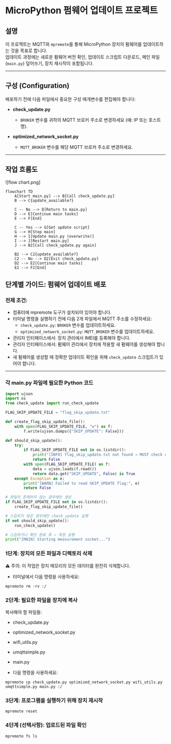 # MicroPython 펌웨어 업데이트 프로젝트

## 설명

이 프로젝트는 MQTT와 `mpremote`를 통해 MicroPython 장치의 펌웨어를 업데이트하는 것을 목표로 합니다.  
업데이트 과정에는 새로운 펌웨어 버전 확인, 업데이트 스크립트 다운로드, 메인 파일(`main.py`) 덮어쓰기, 장치 재시작이 포함됩니다.

---

## 구성 (Configuration)

배포하기 전에 다음 파일에서 중요한 구성 매개변수를 편집해야 합니다:

- **check_update.py**  
  - `BROKER` 변수를 귀하의 MQTT 브로커 주소로 변경하세요 (예: IP 또는 호스트명).

- **optimized_network_socket.py**  
  - `MQTT_BROKER` 변수를 해당 MQTT 브로커 주소로 변경하세요.

---

## 작업 흐름도
![flow chart.png]
```mermaid
flowchart TD
    A[Start main.py] --> B[Call check_update.py]
    B --> C{update_available?}
    
    C -- No --> D[Return to main.py]
    D --> E[Continue main tasks]
    E --> F[End]

    C -- Yes --> G[Get update script]
    G --> H[Stop main]
    H --> I[Update main.py (overwrite)]
    I --> J[Restart main.py]
    J --> B2[Call check_update.py again]

    B2 --> C2{update_available?}
    C2 -- No --> D2[Exit check_update.py]
    D2 --> E2[Continue main tasks]
    E2 --> F2[End]
```

## 단계별 가이드: 펌웨어 업데이트 배포

### 전제 조건:
- 컴퓨터에 mpremote 도구가 설치되어 있어야 합니다.
- 터미널 명령을 실행하기 전에 다음 2개 파일에서 MQTT 주소를 수정하세요:
    - `check_update.py`: `BROKER` 변수를 업데이트하세요.
    - `optimized_network_socket.py`: `MQTT_BROKER` 변수를 업데이트하세요.
- 관리자 인터페이스에서: 장치 관리에서 IMEI를 등록해야 합니다.
- 관리자 인터페이스에서: 펌웨어 관리에서 장치에 적용할 새 펌웨어를 생성해야 합니다.
- 새 펌웨어를 생성할 때 정확한 업데이트 확인을 위해 `check_update` 스크립트가 있어야 합니다.

---

### 각 main.py 파일에 필요한 Python 코드

```python
import ujson
import os
from check_update import run_check_update

FLAG_SKIP_UPDATE_FILE = "flag_skip_update.txt"

def create_flag_skip_update_file():
    with open(FLAG_SKIP_UPDATE_FILE, "w") as f:
        f.write(ujson.dumps({"SKIP_UPDATE": False}))

def should_skip_update():
    try:
        if FLAG_SKIP_UPDATE_FILE not in os.listdir():
            print("[INFO] flag_skip_update.txt not found → MUST check update")
            return False
        with open(FLAG_SKIP_UPDATE_FILE) as f:
            data = ujson.loads(f.read())
            return data.get("SKIP_UPDATE", False) is True
    except Exception as e:
        print("[WARN] Failed to read SKIP_UPDATE flag:", e)
        return False

# 파일이 존재하지 않는 경우에만 생성
if FLAG_SKIP_UPDATE_FILE not in os.listdir():
    create_flag_skip_update_file()

# 스킵되지 않은 경우에만 check_update 실행
if not should_skip_update():
    run_check_update()

# 스킵하거나 확인 완료 후 → 측정 실행
print("[MAIN] Starting measurement socket...")
```

### 1단계: 장치의 모든 파일과 디렉토리 삭제
⚠️ 주의: 이 작업은 장치 메모리의 모든 데이터를 완전히 삭제합니다.

- 터미널에서 다음 명령을 사용하세요:
```
mpremote rm -rv :/
```

### 2단계: 필요한 파일을 장치에 복사
복사해야 할 파일들:
- check_update.py
- optimized_network_socket.py
- wifi_utils.py
- umqttsimple.py
- main.py

- 다음 명령을 사용하세요:
```
mpremote cp check_update.py optimized_network_socket.py wifi_utils.py umqttsimple.py main.py :/
```

### 3단계: 프로그램을 실행하기 위해 장치 재시작
```
mpremote reset
```

### 4단계 (선택사항): 업로드된 파일 확인
```
mpremote fs ls
```

